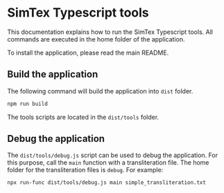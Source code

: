 # SimTex Typescript tools

This documentation explains how to run the SimTex Typescript tools.
All commands are executed in the home folder of the application.

To install the application, please read the main README.

## Build the application
The following command will build the application into `dist` folder. 

```bash
npm run build
```

The tools scripts are located in the `dist/tools` folder.

## Debug the application

The `dist/tools/debug.js` script can be used to debug the application.
For this purpose, call the `main` function with a transliteration file.
The home folder for the transliteration files is `debug`.
For example:

```bash
npx run-func dist/tools/debug.js main simple_transliteration.txt
```
